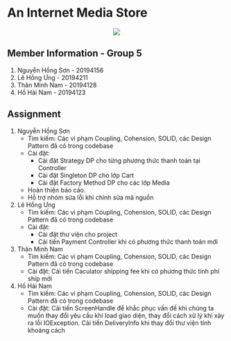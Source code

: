 #  An Internet Media Store
<p align="center">
  <img src="src/main/resources/assets/images/aims_cover_image.png" />
</p>

## Member Information - Group 5

1. Nguyễn Hồng Sơn - 20194156
2. Lê Hồng Ưng - 20194211
3. Thân Minh Nam - 20194128
4. Hồ Hải Nam - 20194123

## Assignment
1. Nguyễn Hồng Sơn
   - Tìm kiếm: Các vi phạm Coupling, Cohension, SOLID, các Design Pattern đã có trong codebase
   - Cài đặt: 
     - Cài đặt Strategy DP cho từng phương thức thanh toán tại Controller
     - Cài đặt Singleton DP cho lớp Cart
     - Cài đặt Factory Method DP cho các lớp Media
   - Hoàn thiện báo cáo.
   - Hỗ trợ nhóm sửa lỗi khi chỉnh sửa mã nguồn
2. Lê Hồng Ưng
    - Tìm kiếm: Các vi phạm Coupling, Cohension, SOLID, các Design Pattern đã có trong codebase
    - Cài đặt: 
      - Cài đặt thư viện cho project
      - Cải tiến Payment Controller khi có phương thức thanh toán mới
3. Thân Minh Nam
    - Tìm kiếm: Các vi phạm Coupling, Cohension, SOLID, các Design Pattern đã có trong codebase
    - Cài đặt: Cải tiến Caculator shipping fee khi có phương thức tính phí ship mới
4. Hồ Hải Nam
    - Tìm kiếm: Các vi phạm Coupling, Cohension, SOLID, các Design Pattern đã có trong codebase
    - Cài đặt: Cải tiến ScreenHandle để khắc phục vấn đề khi chúng ta muốn thay đổi yêu cầu khi load giao diện,
thay đổi cách xử lý khi xảy ra lỗi IOException. Cải tiến DeliveryInfo khi thay đổi thư viện tính khoảng cách
